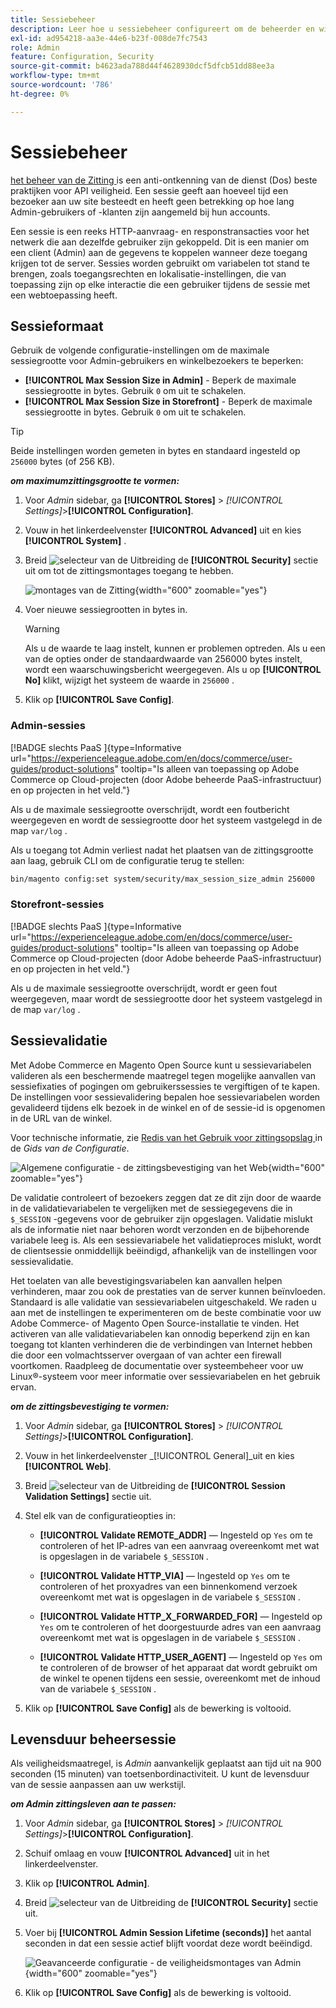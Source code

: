 ```yaml
---
title: Sessiebeheer
description: Leer hoe u sessiebeheer configureert om de beheerder en winkel te beveiligen.
exl-id: ad954218-aa3e-44e6-b23f-008de7fc7543
role: Admin
feature: Configuration, Security
source-git-commit: b4623ada788d44f4628930dcf5dfcb51dd88ee3a
workflow-type: tm+mt
source-wordcount: '786'
ht-degree: 0%

---
```


# Sessiebeheer

[ het beheer van de Zitting ](https://cheatsheetseries.owasp.org/cheatsheets/Session_Management_Cheat_Sheet.html) is een anti-ontkenning van de dienst (Dos) beste praktijken voor API veiligheid. Een sessie geeft aan hoeveel tijd een bezoeker aan uw site besteedt en heeft geen betrekking op hoe lang Admin-gebruikers of -klanten zijn aangemeld bij hun accounts.

Een sessie is een reeks HTTP-aanvraag- en responstransacties voor het netwerk die aan dezelfde gebruiker zijn gekoppeld. Dit is een manier om een client (Admin) aan de gegevens te koppelen wanneer deze toegang krijgen tot de server. Sessies worden gebruikt om variabelen tot stand te brengen, zoals toegangsrechten en lokalisatie-instellingen, die van toepassing zijn op elke interactie die een gebruiker tijdens de sessie met een webtoepassing heeft.

## Sessieformaat

Gebruik de volgende configuratie-instellingen om de maximale sessiegrootte voor Admin-gebruikers en winkelbezoekers te beperken:

- **[!UICONTROL Max Session Size in Admin]** - Beperk de maximale sessiegrootte in bytes. Gebruik `0` om uit te schakelen.
- **[!UICONTROL Max Session Size in Storefront]** - Beperk de maximale sessiegrootte in bytes. Gebruik `0` om uit te schakelen.

>[!TIP]
>
>Beide instellingen worden gemeten in bytes en standaard ingesteld op `256000` bytes (of 256 KB).

**_om maximumzittingsgrootte te vormen:_**

1. Voor _Admin_ sidebar, ga **[!UICONTROL Stores]** > _[!UICONTROL Settings]_>**[!UICONTROL Configuration]**.

1. Vouw in het linkerdeelvenster **[!UICONTROL Advanced]** uit en kies **[!UICONTROL System]** .

1. Breid ![ selecteur van de Uitbreiding ](../assets/icon-display-expand.png) de **[!UICONTROL Security]** sectie uit om tot de zittingsmontages toegang te hebben.

   ![ montages van de Zitting ](../configuration-reference/advanced/assets/system-security.png){width="600" zoomable="yes"}

1. Voer nieuwe sessiegrootten in bytes in.

   >[!WARNING]
   >
   >Als u de waarde te laag instelt, kunnen er problemen optreden. Als u een van de opties onder de standaardwaarde van 256000 bytes instelt, wordt een waarschuwingsbericht weergegeven. Als u op **[!UICONTROL No]** klikt, wijzigt het systeem de waarde in `256000` .

1. Klik op **[!UICONTROL Save Config]**.

### Admin-sessies

[!BADGE  slechts PaaS ]{type=Informative url="https://experienceleague.adobe.com/en/docs/commerce/user-guides/product-solutions" tooltip="Is alleen van toepassing op Adobe Commerce op Cloud-projecten (door Adobe beheerde PaaS-infrastructuur) en op projecten in het veld."}

Als u de maximale sessiegrootte overschrijdt, wordt een foutbericht weergegeven en wordt de sessiegrootte door het systeem vastgelegd in de map `var/log` .

Als u toegang tot Admin verliest nadat het plaatsen van de zittingsgrootte aan laag, gebruik CLI om de configuratie terug te stellen:

```bash
bin/magento config:set system/security/max_session_size_admin 256000
```

### Storefront-sessies

[!BADGE  slechts PaaS ]{type=Informative url="https://experienceleague.adobe.com/en/docs/commerce/user-guides/product-solutions" tooltip="Is alleen van toepassing op Adobe Commerce op Cloud-projecten (door Adobe beheerde PaaS-infrastructuur) en op projecten in het veld."}

Als u de maximale sessiegrootte overschrijdt, wordt er geen fout weergegeven, maar wordt de sessiegrootte door het systeem vastgelegd in de map `var/log` .

## Sessievalidatie

Met Adobe Commerce en Magento Open Source kunt u sessievariabelen valideren als een beschermende maatregel tegen mogelijke aanvallen van sessiefixaties of pogingen om gebruikerssessies te vergiftigen of te kapen. De instellingen voor sessievalidering bepalen hoe sessievariabelen worden gevalideerd tijdens elk bezoek in de winkel en of de sessie-id is opgenomen in de URL van de winkel.

Voor technische informatie, zie [ Redis van het Gebruik voor zittingsopslag ](https://experienceleague.adobe.com/docs/commerce-operations/configuration-guide/cache/redis/redis-session.html) in de _Gids van de Configuratie_.

![ Algemene configuratie - de zittingsbevestiging van het Web ](../configuration-reference/general/assets/web-session-validation-settings.png){width="600" zoomable="yes"}

De validatie controleert of bezoekers zeggen dat ze dit zijn door de waarde in de validatievariabelen te vergelijken met de sessiegegevens die in `$_SESSION` -gegevens voor de gebruiker zijn opgeslagen. Validatie mislukt als de informatie niet naar behoren wordt verzonden en de bijbehorende variabele leeg is. Als een sessievariabele het validatieproces mislukt, wordt de clientsessie onmiddellijk beëindigd, afhankelijk van de instellingen voor sessievalidatie.

Het toelaten van alle bevestigingsvariabelen kan aanvallen helpen verhinderen, maar zou ook de prestaties van de server kunnen beïnvloeden. Standaard is alle validatie van sessievariabelen uitgeschakeld. We raden u aan met de instellingen te experimenteren om de beste combinatie voor uw Adobe Commerce- of Magento Open Source-installatie te vinden. Het activeren van alle validatievariabelen kan onnodig beperkend zijn en kan toegang tot klanten verhinderen die de verbindingen van Internet hebben die door een volmachtsserver overgaan of van achter een firewall voortkomen. Raadpleeg de documentatie over systeembeheer voor uw Linux®-systeem voor meer informatie over sessievariabelen en het gebruik ervan.

**_om de zittingsbevestiging te vormen:_**

1. Voor _Admin_ sidebar, ga **[!UICONTROL Stores]** > _[!UICONTROL Settings]_>**[!UICONTROL Configuration]**.

1. Vouw in het linkerdeelvenster _[!UICONTROL General]_uit en kies **[!UICONTROL Web]**.

1. Breid ![ selecteur van de Uitbreiding ](../assets/icon-display-expand.png) de **[!UICONTROL Session Validation Settings]** sectie uit.

1. Stel elk van de configuratieopties in:

   - **[!UICONTROL Validate REMOTE_ADDR]** — Ingesteld op `Yes` om te controleren of het IP-adres van een aanvraag overeenkomt met wat is opgeslagen in de variabele `$_SESSION` .

   - **[!UICONTROL Validate HTTP_VIA]** — Ingesteld op `Yes` om te controleren of het proxyadres van een binnenkomend verzoek overeenkomt met wat is opgeslagen in de variabele `$_SESSION` .

   - **[!UICONTROL Validate HTTP_X_FORWARDED_FOR]** — Ingesteld op `Yes` om te controleren of het doorgestuurde adres van een aanvraag overeenkomt met wat is opgeslagen in de variabele `$_SESSION` .

   - **[!UICONTROL Validate HTTP_USER_AGENT]** — Ingesteld op `Yes` om te controleren of de browser of het apparaat dat wordt gebruikt om de winkel te openen tijdens een sessie, overeenkomt met de inhoud van de variabele `$_SESSION` .

1. Klik op **[!UICONTROL Save Config]** als de bewerking is voltooid.

## Levensduur beheersessie

Als veiligheidsmaatregel, is _Admin_ aanvankelijk geplaatst aan tijd uit na 900 seconden (15 minuten) van toetsenbordinactiviteit. U kunt de levensduur van de sessie aanpassen aan uw werkstijl.

**_om Admin zittingsleven aan te passen:_**

1. Voor _Admin_ sidebar, ga **[!UICONTROL Stores]** > _[!UICONTROL Settings]_>**[!UICONTROL Configuration]**.

1. Schuif omlaag en vouw **[!UICONTROL Advanced]** uit in het linkerdeelvenster.

1. Klik op **[!UICONTROL Admin]**.

1. Breid ![ selecteur van de Uitbreiding ](../assets/icon-display-expand.png) de **[!UICONTROL Security]** sectie uit.

1. Voer bij **[!UICONTROL Admin Session Lifetime (seconds)]** het aantal seconden in dat een sessie actief blijft voordat deze wordt beëindigd.

   ![ Geavanceerde configuratie - de veiligheidsmontages van Admin ](../configuration-reference/advanced/assets/admin-security.png){width="600" zoomable="yes"}

1. Klik op **[!UICONTROL Save Config]** als de bewerking is voltooid.
